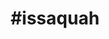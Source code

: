 ---
title: "#issaquah"
hashtag: "issaquah"
tags:
  - Cities I have worked in
  - Cities I have visited
  - City
  - Washington
  - I-90
---